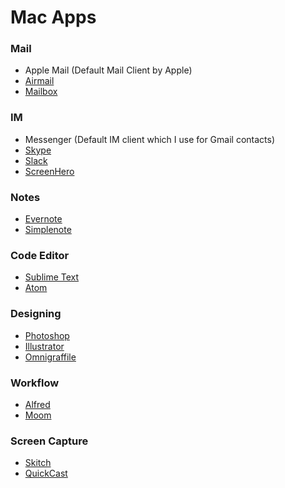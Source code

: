 # Mac Apps

### Mail

- Apple Mail (Default Mail Client by Apple)
- [Airmail](http://airmailapp.com/)
- [Mailbox](http://www.mailboxapp.com/download/mac/)

### IM

- Messenger (Default IM client which I use for Gmail contacts)
- [Skype](http://www.skype.com/en/download-skype/skype-for-mac/)
- [Slack](https://slack.com/)
- [ScreenHero](https://screenhero.com/)

### Notes

- [Evernote](https://evernote.com/)
- [Simplenote](http://simplenote.com/)

### Code Editor

- [Sublime Text](http://www.sublimetext.com/)
- [Atom](https://atom.io/)

### Designing

- [Photoshop](http://www.photoshop.com/)
- [Illustrator](http://www.adobe.com/in/products/illustrator.html)
- [Omnigraffile](https://www.omnigroup.com/omnigraffle)

### Workflow

- [Alfred](http://www.alfredapp.com/)
- [Moom](http://manytricks.com/moom/)

### Screen Capture

- [Skitch](https://evernote.com/skitch/)
- [QuickCast](https://itunes.apple.com/gb/app/quickcast/id710575188)
